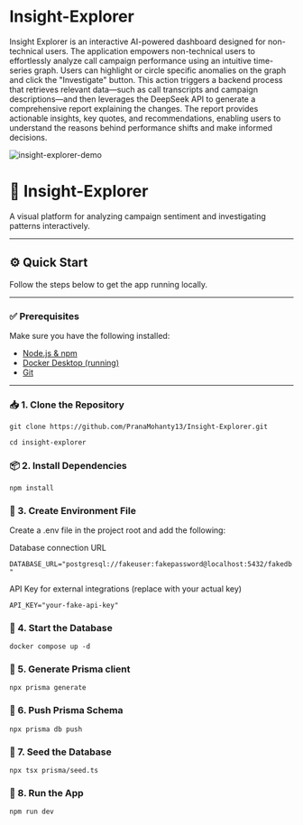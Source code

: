 # Insight-Explorer

Insight Explorer is an interactive AI-powered dashboard designed for non-technical users. The application empowers non-technical users to effortlessly analyze call campaign performance using an intuitive time-series graph. Users can highlight or circle specific anomalies on the graph and click the "Investigate" button. This action triggers a backend process that retrieves relevant data—such as call transcripts and campaign descriptions—and then leverages the DeepSeek API to generate a comprehensive report explaining the changes. The report provides actionable insights, key quotes, and recommendations, enabling users to understand the reasons behind performance shifts and make informed decisions.


![insight-explorer-demo](https://github.com/user-attachments/assets/8bdc2b8a-cf0d-48d3-ad85-aef221646bea)


# 🚀 Insight-Explorer

A visual platform for analyzing campaign sentiment and investigating patterns interactively.

---

## ⚙️ Quick Start

Follow the steps below to get the app running locally.

---

### ✅ Prerequisites

Make sure you have the following installed:

- [Node.js & npm](https://nodejs.org/)
- [Docker Desktop (running)](https://www.docker.com/products/docker-desktop)
- [Git](https://git-scm.com/)

---

### 📥 1. Clone the Repository


`git clone https://github.com/PranaMohanty13/Insight-Explorer.git`

`cd insight-explorer`

### 📦 2. Install Dependencies
`npm install`

### 📝 3. Create Environment File
Create a .env file in the project root and add the following:

Database connection URL

`DATABASE_URL="postgresql://fakeuser:fakepassword@localhost:5432/fakedb"`

API Key for external integrations (replace with your actual key)

`API_KEY="your-fake-api-key"`

### 🐳 4. Start the Database
`docker compose up -d`

### 🔧 5. Generate Prisma client
`npx prisma generate`

### 🔄 6. Push Prisma Schema
`npx prisma db push`

### 🌱 7. Seed the Database
`npx tsx prisma/seed.ts`

### 🧪 8. Run the App
`npm run dev`


